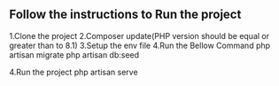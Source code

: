 ## Follow the instructions to Run the project

1.Clone the project
2.Composer update(PHP version should be equal or greater than to 8.1)
3.Setup the env file
4.Run the Bellow Command
    php artisan migrate
    php artisan db:seed

4.Run the project
    php artisan serve

